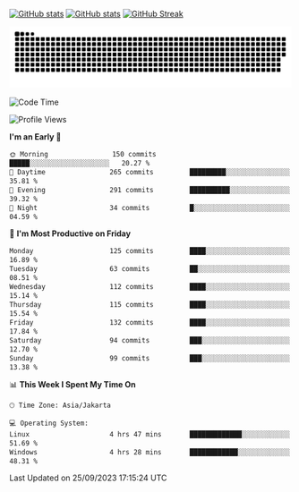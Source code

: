 [![GitHub stats](https://github-readme-stats.vercel.app/api?username=aurelioklv&card_width=500&show_icons=true&rank_icon=github&theme=solarized-dark#gh-dark-mode-only)](https://github.com/anuraghazra/github-readme-stats#gh-dark-mode-only)
[![GitHub stats](https://github-readme-stats.vercel.app/api?username=aurelioklv&card_width=500&show_icons=true&rank_icon=github&theme=buefy#gh-light-mode-only)](https://github.com/anuraghazra/github-readme-stats#gh-light-mode-only)
[![GitHub Streak](https://streak-stats.demolab.com/?user=aurelioklv&card_width=336&theme=solarized-dark)](https://git.io/streak-stats)

<picture>
  <source media="(prefers-color-scheme: dark)" srcset="https://raw.githubusercontent.com/aurelioklv/aurelioklv/snake-output/github-contribution-grid-snake-dark.svg">
  <source media="(prefers-color-scheme: light)" srcset="https://raw.githubusercontent.com/aurelioklv/aurelioklv/snake-output/github-contribution-grid-snake.svg">
  <img alt="github contribution grid snake animation" src="https://raw.githubusercontent.com/aurelioklv/aurelioklv/snake-output/github-contribution-grid-snake.svg">
</picture>

<!--START_SECTION:waka-->
![Code Time](http://img.shields.io/badge/Code%20Time-152%20hrs%2034%20mins-blue)

![Profile Views](http://img.shields.io/badge/Profile%20Views-5-blue)

**I'm an Early 🐤** 

```text
🌞 Morning                150 commits         █████░░░░░░░░░░░░░░░░░░░░   20.27 % 
🌆 Daytime                265 commits         █████████░░░░░░░░░░░░░░░░   35.81 % 
🌃 Evening                291 commits         ██████████░░░░░░░░░░░░░░░   39.32 % 
🌙 Night                  34 commits          █░░░░░░░░░░░░░░░░░░░░░░░░   04.59 % 
```
📅 **I'm Most Productive on Friday** 

```text
Monday                   125 commits         ████░░░░░░░░░░░░░░░░░░░░░   16.89 % 
Tuesday                  63 commits          ██░░░░░░░░░░░░░░░░░░░░░░░   08.51 % 
Wednesday                112 commits         ████░░░░░░░░░░░░░░░░░░░░░   15.14 % 
Thursday                 115 commits         ████░░░░░░░░░░░░░░░░░░░░░   15.54 % 
Friday                   132 commits         ████░░░░░░░░░░░░░░░░░░░░░   17.84 % 
Saturday                 94 commits          ███░░░░░░░░░░░░░░░░░░░░░░   12.70 % 
Sunday                   99 commits          ███░░░░░░░░░░░░░░░░░░░░░░   13.38 % 
```


📊 **This Week I Spent My Time On** 

```text
🕑︎ Time Zone: Asia/Jakarta

💻 Operating System: 
Linux                    4 hrs 47 mins       █████████████░░░░░░░░░░░░   51.69 % 
Windows                  4 hrs 28 mins       ████████████░░░░░░░░░░░░░   48.31 % 
```


 Last Updated on 25/09/2023 17:15:24 UTC
<!--END_SECTION:waka-->
